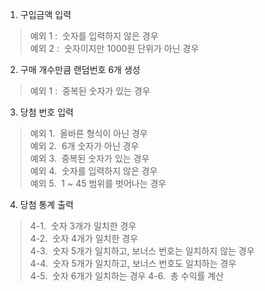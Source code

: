 1. 구입금액 입력
> 예외 1 : &nbsp;숫자를 입력하지 않은 경우 <br>
> 예외 2 : &nbsp;숫자이지만 1000원 단위가 아닌 경우<br>
2. 구매 개수만큼 랜덤번호 6개 생성 <br>
> 예외 1 : &nbsp;중복된 숫자가 있는 경우
3. 당첨 번호 입력
> 예외 1. &nbsp;올바른 형식이 아닌 경우 <br>
> 예외 2. &nbsp;6개 숫자가 아닌 경우 <br>
> 예외 3. &nbsp;중복된 숫자가 있는 경우 <br>
> 예외 4. &nbsp;숫자를 입력하지 않은 경우 <br>
> 예외 5. &nbsp;1 ~ 45 범위를 벗어나는 경우
4. 당첨 통계 출력
> 4-1. &nbsp;숫자 3개가 일치한 경우 <br>
> 4-2. &nbsp;숫자 4개가 일치한 경우 <br>
> 4-3. &nbsp;숫자 5개가 일치하고, 보너스 번호는 일치하지 않는 경우 <br>
> 4-4. &nbsp;숫자 5개가 일치하고, 보너스 번호도 일치하는 경우 <br>
> 4-5. &nbsp;숫자 6개가 일치하는 경우
> 4-6. &nbsp;총 수익률 계산